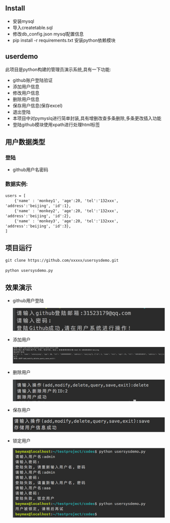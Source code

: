 ## Install
  - 安装mysql
  - 导入createtable.sql
  - 修改db_config.json  mysql配置信息
  - pip install -r requirements.txt 安装python依赖模块
## userdemo

此项目是python构建的管理员演示系统,具有一下功能:

 - github账户登陆验证
 - 添加用户信息
 - 修改用户信息
 - 删除用户信息
 - 保存用户信息(保存excel)
 - 退出登陆
 - 本项目中对pymyslq进行简单封装,具有增删改查多条删除,多条更改插入功能
 - 登陆github模块使用xpath进行处理html标签

## 用户数据类型 

### 登陆

- github用户名密码

### 数据实例:

```
users = [
    {'name' : 'monkey1', 'age':20, 'tel':'132xxx', 'address':'beijing', 'id':1},
    {'name' : 'monkey2', 'age':20, 'tel':'132xxx', 'address':'beijing', 'id':2},
    {'name' : 'monkey3', 'age':20, 'tel':'132xxx', 'address':'beijing', 'id':3},
]

```

## 项目运行

```
git clone https://github.com/xxxxx/usersysdemo.git

python usersysdemo.py

```

## 效果演示

- github用户登陆

	![login](https://raw.githubusercontent.com/iteemo/images/master/lesson06/githubdenglu.png)

- 添加用户

	![adduser](https://raw.githubusercontent.com/iteemo/images/master/lesson04/adduser.png)


- 删除用户

	![adduser](https://raw.githubusercontent.com/iteemo/images/master/lesson04/del.png)

- 保存用户

	![adduser](https://raw.githubusercontent.com/iteemo/images/master/lesson04/save.png)

- 锁定用户

	![adduser](https://raw.githubusercontent.com/iteemo/images/master/lesson04/lock.png)